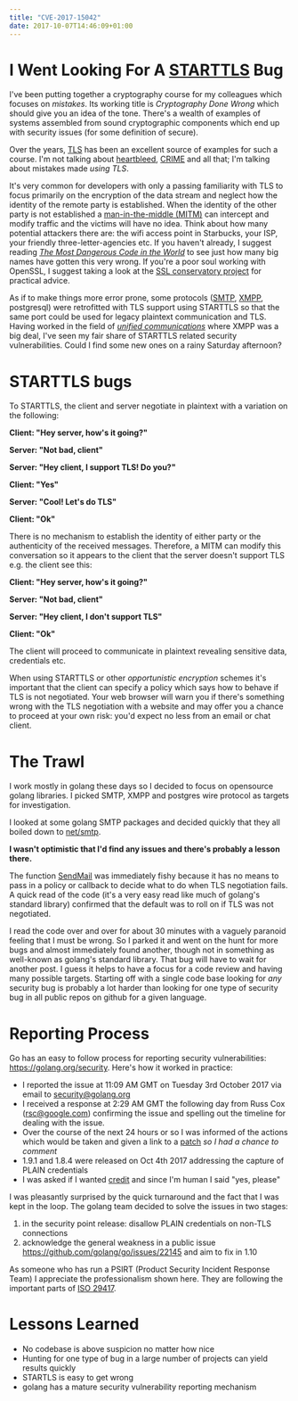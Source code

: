 ```yaml
---
title: "CVE-2017-15042"
date: 2017-10-07T14:46:09+01:00
---
```


# I Went Looking For A [STARTTLS](https://en.wikipedia.org/wiki/Opportunistic_TLS) Bug

I've been putting together a cryptography course for my colleagues which focuses on _mistakes_. Its working title is _Cryptography Done Wrong_ which should give you an idea of the tone. There's a wealth of examples of systems assembled from sound cryptographic components which end up with security issues (for some definition of secure).

Over the years, [TLS](https://en.wikipedia.org/wiki/Transport_Layer_Security) has been an excellent source of examples for such a course. I'm not talking about [heartbleed](heartbleed.com), [CRIME](https://en.wikipedia.org/wiki/CRIME) and all that; I'm talking about mistakes made _using TLS_.

It's very common for developers with only a passing familiarity with TLS to focus primarily on the encryption of the data stream and neglect how the identity of the remote party is established. When the identity of the other party is not established a [man-in-the-middle (MITM)](https://en.wikipedia.org/wiki/Man-in-the-middle_attack) can intercept and modify traffic and the victims will have no idea. Think about how many potential attackers there are: the wifi access point in Starbucks, your ISP, your friendly three-letter-agencies etc. If you haven't already, I suggest reading [_The Most Dangerous Code in the World_](http://crypto.stanford.edu/~dabo/pubs/abstracts/ssl-client-bugs.html) to see just how many big names have gotten this very wrong.  If you're a poor soul working with OpenSSL, I suggest taking a look at the [SSL conservatory project](https://github.com/iSECPartners/ssl-conservatory) for practical advice.

As if to make things more error prone, some protocols ([SMTP](https://www.limilabs.com/blog/ssl-vs-tls-vs-starttls-stls), [XMPP](https://tools.ietf.org/html/rfc6120#section-5), postgresql) were retrofitted with TLS support using STARTTLS so that the same port could be used for legacy plaintext communication and TLS. Having worked in the field of [_unified communications_](https://www.acano.com/) where XMPP was a big deal, I've seen my fair share of STARTTLS related security vulnerabilities. Could I find some new ones on a rainy Saturday afternoon?

# STARTTLS bugs

To STARTTLS, the client and server negotiate in plaintext with a variation on the following:

**Client: "Hey server, how's it going?"**

**Server: "Not bad, client"**

**Server: "Hey client, I support TLS! Do you?"**

**Client: "Yes"**

**Server: "Cool! Let's do TLS"**

**Client: "Ok"**

There is no mechanism to establish the identity of either party or the authenticity of the received messages. Therefore, a MITM can modify this conversation so it appears to the client that the server doesn't support TLS e.g. the client see this:

**Client: "Hey server, how's it going?"**

**Server: "Not bad, client"**

**Server: "Hey client, I don't support TLS"**

**Client: "Ok"**

The client will proceed to communicate in plaintext revealing sensitive data, credentials etc.

When using STARTTLS or other _opportunistic encryption_ schemes it's important that the client can specify a policy which says how to behave if TLS is not negotiated. Your web browser will warn you if there's something wrong with the TLS negotiation with a website and may offer you a chance to proceed at your own risk: you'd expect no less from an email or chat client.


# The Trawl

I work mostly in golang these days so I decided to focus on opensource golang libraries. I picked SMTP, XMPP and postgres wire protocol as targets for investigation.

I looked at some golang SMTP packages and decided quickly that they all boiled down to [net/smtp](https://golang.org/pkg/net/smtp/).

**I wasn't optimistic that I'd find any issues and there's probably a lesson there.**

The function [SendMail](https://golang.org/src/net/smtp/smtp.go?s=8958:9036#L296) was immediately fishy because it has no means to pass in a policy or callback to decide what to do when TLS negotiation fails. A quick read of the code (it's a very easy read like much of golang's standard library) confirmed that the default was to roll on if TLS was not negotiated.

I read the code over and over for about 30 minutes with a vaguely paranoid feeling that I must be wrong. So I parked it and went on the hunt for more bugs and almost immediately found another, though not in something as well-known as golang's standard library. That bug will have to wait for another post. I guess it helps to have a focus for a code review and having many possible targets. Starting off with a single code base looking for _any_ security bug is probably a lot harder than looking for one type of security bug in all public repos on github for a given language.

# Reporting Process

Go has an easy to follow process for reporting security vulnerabilities: https://golang.org/security. Here's how it worked in practice:

* I reported the issue at 11:09 AM GMT on Tuesday 3rd October 2017 via email to security@golang.org
* I received a response at 2:29 AM GMT the following day from Russ Cox (rsc@google.com) confirming the issue and spelling out the timeline for dealing with the issue.
* Over the course of the next 24 hours or so I was informed of the actions which would be taken and given a link to a [patch](https://go-review.googlesource.com/c/go/+/68170) _so I had a chance to comment_
* 1.9.1 and 1.8.4 were released on Oct 4th 2017 addressing the capture of PLAIN credentials
* I was asked if I wanted [credit](https://github.com/golang/go/issues/22134) and since I'm human I said "yes, please"

I was pleasantly surprised by the quick turnaround and the fact that I was kept in the loop. The golang team decided to solve the issues in two stages:

1. in the security point release: disallow PLAIN credentials on non-TLS connections
2. acknowledge the general weakness in a public issue https://github.com/golang/go/issues/22145 and aim to fix in 1.10

As someone who has run a PSIRT (Product Security Incident Response Team) I appreciate the professionalism shown here. They are following the important parts of [ISO 29417](http://standards.iso.org/ittf/PubliclyAvailableStandards/c045170_ISO_IEC_29147_2014.zip).

# Lessons Learned

* No codebase is above suspicion no matter how nice
* Hunting for one type of bug in a large number of projects can yield results quickly
* STARTLS is easy to get wrong
* golang has a mature security vulnerability reporting mechanism





